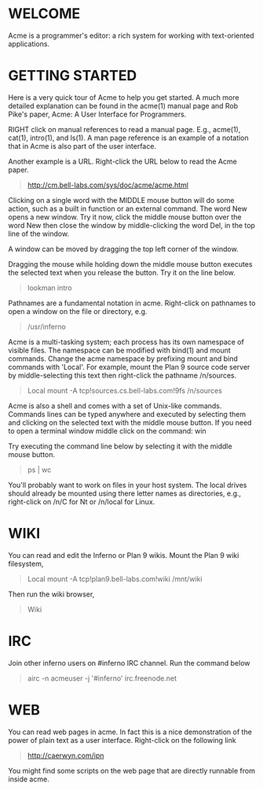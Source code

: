 # WELCOME #

Acme is a programmer's editor: a rich system for working with text-oriented applications.

# GETTING STARTED #

Here is a very quick tour of Acme to help you get started. A much more detailed explanation can be found in the acme(1) manual page and Rob Pike's paper, Acme: A User Interface for Programmers.

RIGHT click on manual references to read a manual page. E.g., acme(1), cat(1), intro(1), and ls(1). A man page reference is an example of a notation that in Acme is also part of the user interface.

Another example is a URL. Right-click the URL below to read the Acme paper.

> http://cm.bell-labs.com/sys/doc/acme/acme.html

Clicking on a single word with the MIDDLE mouse button will do some action, such as a built in function or an external command. The word New opens a new window. Try it now, click the middle mouse button over the word New then close the window by middle-clicking the word Del, in the top line of the window.

A window can be moved by dragging the top left corner of the window.

Dragging the mouse while holding down the middle mouse button executes the selected text when you release the button. Try it on the line below.

> lookman intro

Pathnames are a fundamental notation in acme. Right-click on pathnames to open a window on the file or directory, e.g.

> /usr/inferno

Acme is a multi-tasking system; each process has its own namespace of visible files. The namespace can be modified with bind(1) and mount commands. Change the acme namespace by prefixing mount and bind commands with 'Local'. For example, mount the Plan 9 source code server by middle-selecting this text then right-click the pathname /n/sources.

> Local mount -A tcp!sources.cs.bell-labs.com!9fs /n/sources

Acme is also a shell and comes with a set of Unix-like commands. Commands lines can be typed anywhere and executed by selecting them and clicking on the selected text with the middle mouse button. If you need to open a terminal window middle click on the command: win

Try executing the command line below by selecting it with the middle mouse button.

> ps | wc

You'll probably want to work on files in your host system. The local drives should already be mounted using there letter names as directories, e.g., right-click on /n/C for Nt or /n/local for Linux.

# WIKI #

You can read and edit the Inferno or Plan 9 wikis. Mount the Plan 9 wiki filesystem,

> Local mount -A tcp!plan9.bell-labs.com!wiki /mnt/wiki

Then run the wiki browser,

> Wiki

# IRC #

Join other inferno users on #inferno IRC channel. Run the command below

> airc -n acmeuser -j '#inferno' irc.freenode.net

# WEB #

You can read web pages in acme. In fact this is a nice demonstration of the power of plain text as a user interface. Right-click on the following link

> http://caerwyn.com/ipn

You might find some scripts on the web page that are directly runnable from inside acme.